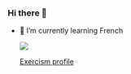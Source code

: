 ### Hi there 👋

- 🌱 I’m currently learning French



  <a href="https://www.linkedin.com/in/willian-a-lauber-713b91b7/" target="_blank"><img src="https://img.shields.io/badge/-LinkedIn-%230077B5?style=for-the-badge&logo=linkedin&logoColor=white" target="_blank"></a> 
  
  <a href="https://exercism.org/profiles/WillianLauber">Exercism profile</a>
<!--
**WillianLauber/WillianLauber** is a ✨ _special_ ✨ repository because its `README.md` (this file) appears on your GitHub profile.

Here are some ideas to get you started:

- 🔭 I’m currently working on ...
-->
